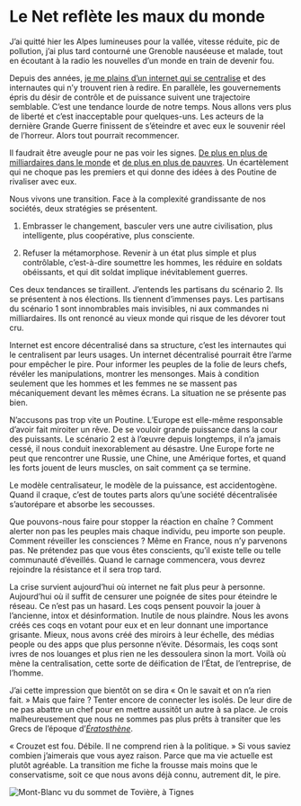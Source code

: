 # Le Net reflète les maux du monde

J’ai quitté hier les Alpes lumineuses pour la vallée, vitesse réduite, pic de pollution, j’ai plus tard contourné une Grenoble nauséeuse et malade, tout en écoutant à la radio les nouvelles d’un monde en train de devenir fou.<span id="more-34731"></span>

Depuis des années, [je me plains d’un internet qui se centralise](https://tcrouzet.com/2014/03/07/le-net-rend-plus-con-que-la-tv/) et des internautes qui n’y trouvent rien à redire. En parallèle, les gouvernements épris du désir de contrôle et de puissance suivent une trajectoire semblable. C’est une tendance lourde de notre temps. Nous allons vers plus de liberté et c’est inacceptable pour quelques-uns. Les acteurs de la dernière Grande Guerre finissent de s’éteindre et avec eux le souvenir réel de l’horreur. Alors tout pourrait recommencer.

Il faudrait être aveugle pour ne pas voir les signes. [De plus en plus de milliardaires dans le monde](http://lexpansion.lexpress.fr/actualite-economique/cinq-choses-a-retenir-du-classement-2014-des-hommes-les-plus-riches-du-monde_1496992.html) et [de plus en plus de pauvres](http://www.oxfam.org/fr/policy/finir-inegalites-extremes). Un écartèlement qui ne choque pas les premiers et qui donne des idées à des Poutine de rivaliser avec eux.

Nous vivons une transition. Face à la complexité grandissante de nos sociétés, deux stratégies se présentent.

1. Embrasser le changement, basculer vers une autre civilisation, plus intelligente, plus coopérative, plus consciente.

2. Refuser la métamorphose. Revenir à un état plus simple et plus contrôlable, c’est-à-dire soumettre les hommes, les réduire en soldats obéissants, et qui dit soldat implique inévitablement guerres.

Ces deux tendances se tiraillent. J’entends les partisans du scénario 2. Ils se présentent à nos élections. Ils tiennent d’immenses pays. Les partisans du scénario 1 sont innombrables mais invisibles, ni aux commandes ni milliardaires. Ils ont renoncé au vieux monde qui risque de les dévorer tout cru.

Internet est encore décentralisé dans sa structure, c’est les internautes qui le centralisent par leurs usages. Un internet décentralisé pourrait être l’arme pour empêcher le pire. Pour informer les peuples de la folie de leurs chefs, révéler les manipulations, montrer les mensonges. Mais à condition seulement que les hommes et les femmes ne se massent pas mécaniquement devant les mêmes écrans. La situation ne se présente pas bien.

N’accusons pas trop vite un Poutine. L’Europe est elle-même responsable d’avoir fait miroiter un rêve. De se vouloir grande puissance dans la cour des puissants. Le scénario 2 est à l’œuvre depuis longtemps, il n’a jamais cessé, il nous conduit inexorablement au désastre. Une Europe forte ne peut que rencontrer une Russie, une Chine, une Amérique fortes, et quand les forts jouent de leurs muscles, on sait comment ça se termine.

Le modèle centralisateur, le modèle de la puissance, est accidentogène. Quand il craque, c’est de toutes parts alors qu’une société décentralisée s’autorépare et absorbe les secousses.

Que pouvons-nous faire pour stopper la réaction en chaîne ? Comment alerter non pas les peuples mais chaque individu, peu importe son peuple. Comment réveiller les consciences ? Même en France, nous n’y parvenons pas. Ne prétendez pas que vous êtes conscients, qu’il existe telle ou telle communauté d’éveillés. Quand le carnage commencera, vous devrez rejoindre la résistance et il sera trop tard.

La crise survient aujourd’hui où internet ne fait plus peur à personne. Aujourd’hui où il suffit de censurer une poignée de sites pour éteindre le réseau. Ce n’est pas un hasard. Les coqs pensent pouvoir la jouer à l’ancienne, intox et désinformation. Inutile de nous plaindre. Nous les avons créés ces coqs en votant pour eux et en leur donnant une importance grisante. Mieux, nous avons créé des miroirs à leur échelle, des médias people ou des apps que plus personne n’évite. Désormais, les coqs sont ivres de nos louanges et plus rien ne les dessoulera sinon la mort. Voilà où mène la centralisation, cette sorte de déification de l’État, de l’entreprise, de l’homme.

J’ai cette impression que bientôt on se dira « On le savait et on n’a rien fait. » Mais que faire ? Tenter encore de connecter les isolés. De leur dire de ne pas abattre un chef pour en mettre aussitôt un autre à sa place. Je crois malheureusement que nous ne sommes pas plus prêts à transiter que les Grecs de l’époque d’[*Ératosthène*](https://tcrouzet.com/eratosthene/).

« Crouzet est fou. Débile. Il ne comprend rien à la politique. » Si vous saviez combien j’aimerais que vous ayez raison. Parce que ma vie actuelle est plutôt agréable. La transition me fiche la frousse mais moins que le conservatisme, soit ce que nous avons déjà connu, autrement dit, le pire.

![Mont-Blanc vu du sommet de Tovière, à Tignes](https://tcrouzet.com/images_tc/2014/03/alpes.jpg)